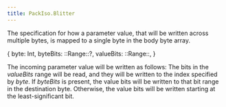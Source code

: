 ```yaml
---
title: PackIso.Blitter
---
```


The specification for how a parameter value, that will be written across multiple bytes, is mapped to a single byte in the body byte array. 

<rule>
{
  byte: Int,
  byteBits: ::Range::?,
  valueBits: ::Range::,
}
</rule>

The incoming parameter value will be written as follows: The bits in the *valueBits* range will be read, and they will be written to the index specified by *byte*. If *byteBits* is present, the value bits will be written to that bit range in the destination byte. Otherwise, the value bits will be written starting at the least-significant bit.
